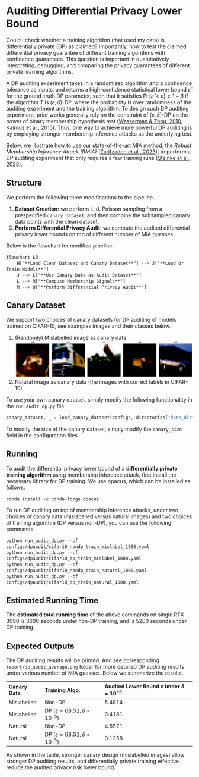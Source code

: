 # Auditing Differential Privacy Lower Bound

Could I check whether a training algorithm (that used my data) is differentially private (DP) as claimed? Importantly, how to test the claimed differential privacy guarantee of different training algorithms with confidence guarantees. This question is important in quantitatively interpreting, debugging, and comparing the privacy guarantees of different private learning algorithms.

A DP auditing experiment takes in a randomized algorithm and a confidence tolerance as inputs, and returns a high-confidence statistical lower bound $\hat{\varepsilon}$ for the ground-truth DP parameter, such that it satisfies $\Pr[\hat{\varepsilon}<\varepsilon]\geq 1-\beta$ if the algorithm $T$ is $(\varepsilon, \delta)$-DP, where the probability is over randomness of the auditing experiment and the training algorithm. To design such DP auditing experiment, prior works generally rely on the constraint of $(\varepsilon, \delta)$-DP on the power of binary membership hypothesis test ([Wasserman & Zhou, 2010](https://arxiv.org/abs/0811.2501), [Kairouz et al., 2015](https://arxiv.org/abs/1311.0776)). Thus, one way to achieve more powerful DP auditing is by employing stronger membership inference attacks as the underlying test.

Below, we illustrate how to use our state-of-the-art MIA method, the *Robust Membership Inference Attack (RMIA)* ([Zarifzadeh et al., 2023](https://arxiv.org/abs/2312.03262)), to perform a DP auditing experiment that only requires a few training runs ([Steinke et al., 2023](https://arxiv.org/abs/2305.08846)).



## Structure
We perform the following three modifications to the pipeline.
1. **Dataset Creation:** we perform i.i.d. Poisson sampling from a prespecified `canary dataset`, and then combine the subsampled canary data points with the clean dataset. 
2. **Perform Differential Privacy Audit**: we compute the audited differential privacy lower bounds on top of different number of MIA guesses. 


Below is the flowchart for modified pipeline:

```mermaid
flowchart LR
    H["**Load Clean Dataset and Canary Dataset**"] --> J["**Load or Train Models**"]
    J --> L["**Use Canary Data as Audit Dataset**"]
    L --> M["**Compute Membership Signals**"]
    M --> O["**Perform Differential Privacy Audit**"]
```

## Canary Dataset

We support two choices of canary datasets for DP auditing of models trained on CIFAR-10, see examples images and their classes below.

1. (Randomly) Mislabelled image as canary data
![Mislabelled image as canary data](./images/mislabeled_data.png)
2. Natural image as canary data (the images with correct labels in CIFAR-10)

To use your own canary dataset, simply modify the following functionality in the `run_audit_dp.py` file.
```python
canary_dataset, _ = load_canary_dataset(configs, directories["data_dir"], logger)
```
To modify the size of the canary dataset, simply modify the `canary_size` field in the configuration files.

## Running
To audit the differential privacy lower bound of a **differentially private training algorithm** using membership inference attack, first install the necessary library for DP training. We use opacus, which can be installed as follows.
```
conda install -c conda-forge opacus
```

To run DP auditing on top of membership inference attacks, under two choices of canary data (mislabelled versus natural images) and two choices of training algorithm (DP versus non-DP), you can use the following commands. 
```
python run_audit_dp.py --cf configs/dpaudit/cifar10_nondp_train_mislabel_1000.yaml
python run_audit_dp.py --cf configs/dpaudit/cifar10_dp_train_mislabel_1000.yaml
python run_audit_dp.py --cf configs/dpaudit/cifar10_nondp_train_natural_1000.yaml
python run_audit_dp.py --cf configs/dpaudit/cifar10_dp_train_natural_1000.yaml
```



## Estimated Running Time

The **estimated total running time** of the above commands on single RTX 3090 is 3600 seconds under non-DP training, and is 5200 seconds under DP training.


## Expected Outputs
The DP auditing results will be printed. And see corresponding `report/dp_audit_average.png` folder for more detailed DP auditing results under various number of MIA guesses. Below we summarize the results.


| Canary Data | Training Algo. | Audited Lower Bound $\hat{\varepsilon}$ under $\delta = 10^{-5}$ |
| :-------- | :-------- | :--------|
|  Mislabelled  |       Non-DP      |     5.4814    |
|  Mislabelled  |       DP ($\varepsilon = 68.51, \delta = 10^{-5}$)           |        0.4181          |
|  Natural      |       Non-DP      |    4.5571     |
|  Natural      |       DP ($\varepsilon = 68.51, \delta = 10^{-5}$)          |        0.1258   |

As shown in the table, stronger canary design (mislabelled images) allow stronger DP auditing results, and differentially private training effective reduce the audited privacy risk lower bound.